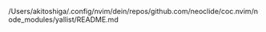 /Users/akitoshiga/.config/nvim/dein/repos/github.com/neoclide/coc.nvim/node_modules/yallist/README.md
